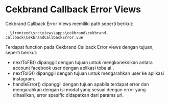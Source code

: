 # Cekbrand Callback Error Views

Cekbrand Callback Error Views memiliki path seperti berikut:

```
..\frontend\src\views\apps\cekbrand\cekbrand-callback\CekbrandCallbackError.vue
```

Terdapat function pada Cekbrand Callback Error views dengan tujuan, seperti berikut:
- nextToFB() dipanggil dengan tujuan untuk mengkoneksikan antara account facebook user dengan aplikasi toba.ai .
- nextToIG() dipanggil dengan tujuan untuk mengarahkan user ke aplikasi instagram.
- handleError() dipanggil dengan tujuan apabila terdapat error dan mengarahkan dengan isi modal yang sesuai dengan error yang dihasilkan, error spesific didapatkan dari params url.
